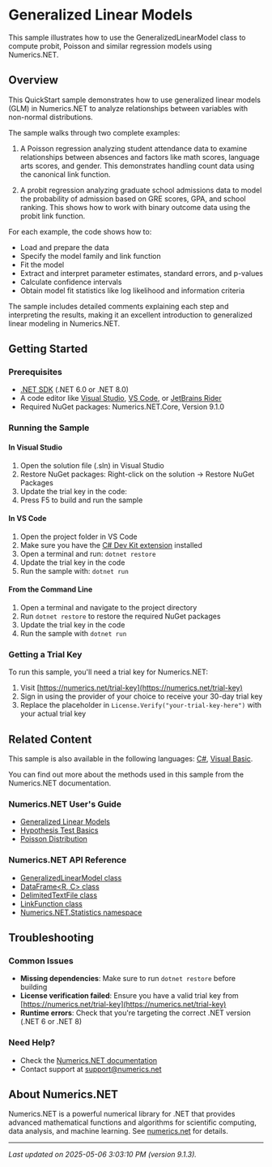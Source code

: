 # Generalized Linear Models

This sample illustrates how to use the GeneralizedLinearModel class to compute probit, Poisson and similar regression models using Numerics.NET.

## Overview

This QuickStart sample demonstrates how to use generalized linear models (GLM) in Numerics.NET to analyze 
relationships between variables with non-normal distributions.

The sample walks through two complete examples:

1. A Poisson regression analyzing student attendance data to examine relationships between absences and 
factors like math scores, language arts scores, and gender. This demonstrates handling count data using 
the canonical link function.

2. A probit regression analyzing graduate school admissions data to model the probability of admission 
based on GRE scores, GPA, and school ranking. This shows how to work with binary outcome data using 
the probit link function.

For each example, the code shows how to:
- Load and prepare the data
- Specify the model family and link function 
- Fit the model
- Extract and interpret parameter estimates, standard errors, and p-values
- Calculate confidence intervals
- Obtain model fit statistics like log likelihood and information criteria

The sample includes detailed comments explaining each step and interpreting the results, making it an
excellent introduction to generalized linear modeling in Numerics.NET.


## Getting Started

### Prerequisites

- [.NET SDK](https://dotnet.microsoft.com/download) (.NET 6.0 or .NET 8.0)
- A code editor like [Visual Studio](https://visualstudio.microsoft.com/), [VS Code](https://code.visualstudio.com/), or [JetBrains Rider](https://www.jetbrains.com/rider/)
- Required NuGet packages: Numerics.NET.Core, Version 9.1.0

### Running the Sample

#### In Visual Studio
1. Open the solution file (.sln) in Visual Studio
2. Restore NuGet packages: Right-click on the solution → Restore NuGet Packages
3. Update the trial key in the code:
4. Press F5 to build and run the sample

#### In VS Code

1. Open the project folder in VS Code
2. Make sure you have the [C# Dev Kit extension](https://marketplace.visualstudio.com/items?itemName=ms-dotnettools.csdevkit) installed
3. Open a terminal and run: `dotnet restore`
4. Update the trial key in the code 
5. Run the sample with: `dotnet run`

#### From the Command Line

1. Open a terminal and navigate to the project directory
2. Run `dotnet restore` to restore the required NuGet packages
3. Update the trial key in the code
4. Run the sample with `dotnet run`

### Getting a Trial Key

To run this sample, you'll need a trial key for Numerics.NET:

1. Visit [https://numerics.net/trial-key](https://numerics.net/trial-key)
2. Sign in using the provider of your choice to receive your 30-day trial key
3. Replace the placeholder in `License.Verify("your-trial-key-here")` with your actual trial key

## Related Content

This sample is also available in the following languages: 
[C#](https://github.com/NumericsDotNet/quickstart-csharp/tree/net6.0/statistics/regression-analysis/generalized-linear-models), [Visual Basic](https://github.com/NumericsDotNet/quickstart-visualbasic/tree/net6.0/statistics/regression-analysis/generalized-linear-models).

You can find out more about the methods used in this sample from the Numerics.NET documentation.

### Numerics.NET User's Guide

- [Generalized Linear Models](https://numerics.net/documentation/latest/statistics/regression-analysis/generalized-linear-models)
- [Hypothesis Test Basics](https://numerics.net/documentation/latest/statistics/hypothesis-tests/hypothesis-test-basics)
- [Poisson Distribution](https://numerics.net/documentation/latest/statistics/discrete-distributions/poisson-distribution)

### Numerics.NET API Reference

- [GeneralizedLinearModel class](https://numerics.net/documentation/latest/reference/numerics.net.statistics.generalizedlinearmodel)
- [DataFrame&lt;R, C&gt; class](https://numerics.net/documentation/latest/reference/numerics.net.dataanalysis.dataframe-2)
- [DelimitedTextFile class](https://numerics.net/documentation/latest/reference/numerics.net.data.text.delimitedtextfile)
- [LinkFunction class](https://numerics.net/documentation/latest/reference/numerics.net.statistics.linkfunction)
- [Numerics.NET.Statistics namespace](https://numerics.net/documentation/latest/reference/numerics.net.statistics)


## Troubleshooting

### Common Issues

- **Missing dependencies**: Make sure to run `dotnet restore` before building
- **License verification failed**: Ensure you have a valid trial key from [https://numerics.net/trial-key](https://numerics.net/trial-key)
- **Runtime errors**: Check that you're targeting the correct .NET version (.NET 6 or .NET 8)

### Need Help?

- Check the [Numerics.NET documentation](https://numerics.net/documentation/)
- Contact support at [support@numerics.net](mailto:support@numerics.net?subject=GeneralizedLinearModels%20QuickStart%20Sample%20%28F%23%29)

## About Numerics.NET

Numerics.NET is a powerful numerical library for .NET that provides advanced mathematical 
functions and algorithms for scientific computing, data analysis, and machine learning.
See [numerics.net](https://numerics.net) for details.

---

_Last updated on 2025-05-06 3:03:10 PM (version 9.1.3)._
